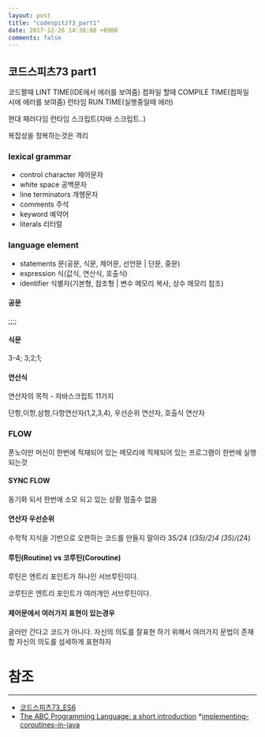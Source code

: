 ```yaml
---
layout: post
title: "codespitz73_part1"
date: 2017-12-26 14:30:00 +0900
comments: false
---
```

## 코드스피츠73 part1

코드짤때 LINT TIME(IDE에서 에러를 보여줌)
컴파일 할때 COMPILE TIME(컴파일 시에 에러를 보여줌)
런타임 RUN TIME(실행중일때 에러)

현대 패러다임 런타임 스크립트(자바 스크립트..)

복잡성을 정복하는것은 격리

### lexical grammar
* control character 제어문자
* white space 공백문자
* line terminators 개행문자
* comments 주석
* keyword 예약어
* literals 리터럴

### language element
* statements 문(공문, 식문, 제어문, 선언문 | 단문, 중문)
* expression 식(값식, 연산식, 호출식)
* identifier 식별자(기본형, 참조형 | 변수 메모리 복사, 상수 메모리 참조)


#### 공문
;;;;

#### 식문
3-4;
3;2;1;

#### 연산식
연산자의 목적 - 자바스크립트 11가지

단항,이항,삼항,다항연산자(1,2,3,4), 우선순위 연산자, 호출식 연산자

### FLOW
폰노이만 머신이 한번에 적재되어 있는 메모리에 적제되어 있는 프로그램이 한번에 실행 되는것

#### SYNC FLOW
동기화 되서 한번에 소모 되고 있는 상황 멈출수 없음

#### 연산자 우선순위 
수학적 지식을 기반으로 오판하는 코드를 만들지 말아라
3*5/2*4
((3*5)/2)*4
(3*5)/(2*4)

#### 루틴(Routine) vs 코루틴(Coroutine)

루틴은 엔트리 포인트가 하나인 서브루틴이다.

코루틴은 엔트리 포인트가 여러개인 서브루틴이다.

#### 제어문에서 여러가지 표현이 있는경우
굴러만 간다고 코드가 아니다. 자신의 의도를 잘표현 하기 위해서 여러가지 문법이 존재함
자신의 의도를 섬세하게 표현하자



# 참조 
-----
* [코드스피츠73_ES6](https://www.youtube.com/watch?v=kG87PONfqkg)
* [The ABC Programming Language: a short introduction](https://homepages.cwi.nl/~steven/abc/)
*[implementing-coroutines-in-java](https://stackoverflow.com/questions/2846664/implementing-coroutines-in-java)